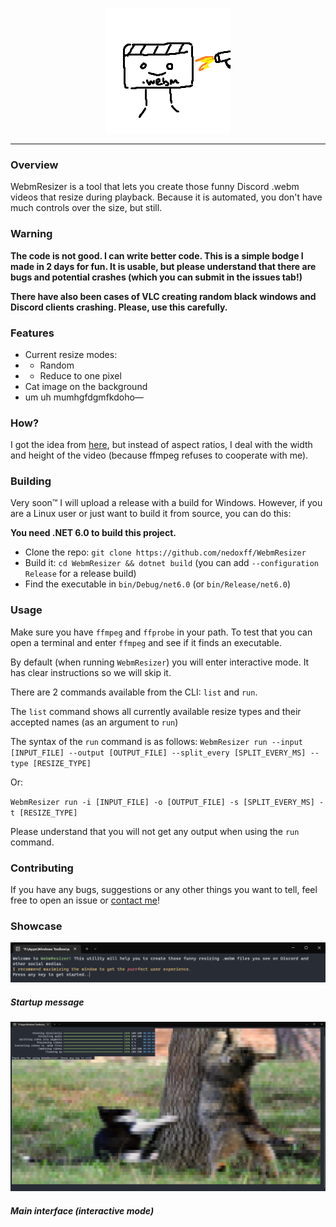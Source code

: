 ﻿<p align="center"><img src="https://raw.githubusercontent.com/nedoxff/WebmResizer/master/Images/webmresizer.png" alt=""/><hr></p>

### Overview
WebmResizer is a tool that lets you create those funny Discord .webm videos that resize during playback. Because it is automated, you don't have much controls over the size, but still.

### Warning
**The code is not good. I can write better code. This is a simple bodge I made in 2 days for fun. It is usable, but please understand that there are bugs and potential crashes (which you can submit in the issues tab!)**

**There have also been cases of VLC creating random black windows and Discord clients crashing. Please, use this carefully.**

### Features
- Current resize modes:
- - Random
- - Reduce to one pixel
- Cat image on the background
- um uh mumhgfdgmfkdoho—

### How?
I got the idea from [here](https://stackoverflow.com/questions/65500779/constantly-resizing-webm-file), but instead of aspect ratios, I deal with the width and height of the video (because ffmpeg refuses to cooperate with me).

### Building
Very soon™️ I will upload a release with a build for Windows. However, if you are a Linux user or just want to build it from source, you can do this:

**You need .NET 6.0 to build this project.**
- Clone the repo: `git clone https://github.com/nedoxff/WebmResizer`
- Build it: `cd WebmResizer && dotnet build` (you can add `--configuration Release` for a release build)
- Find the executable in `bin/Debug/net6.0` (or `bin/Release/net6.0`)

### Usage
Make sure you have `ffmpeg` and `ffprobe` in your path. To test that you can open a terminal and enter `ffmpeg` and see if it finds an executable.

By default (when running `WebmResizer`) you will enter interactive mode. It has clear instructions so we will skip it.

There are 2 commands available from the CLI: `list` and `run`.

The `list` command shows all currently available resize types and their accepted names (as an argument to `run`)

The syntax of the `run` command is as follows:
`WebmResizer run --input [INPUT_FILE] --output [OUTPUT_FILE] --split_every [SPLIT_EVERY_MS] --type [RESIZE_TYPE]`

Or:

`WebmResizer run -i [INPUT_FILE] -o [OUTPUT_FILE] -s [SPLIT_EVERY_MS] -t [RESIZE_TYPE]`

Please understand that you will not get any output when using the `run` command.

### Contributing

If you have any bugs, suggestions or any other things you want to tell, feel free to open an issue or [contact me](https://nedoxff.github.io/contact.html)!

### Showcase
<p align="center">
<img src="https://raw.githubusercontent.com/nedoxff/WebmResizer/master/Images/startup.png" alt=""><h5>Startup message</h5></img>
<img src="https://raw.githubusercontent.com/nedoxff/WebmResizer/master/Images/looks.png" alt=""><h5>Main interface (interactive mode)</h5></img>
</p>
